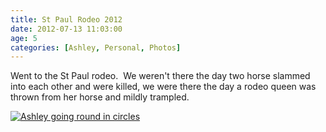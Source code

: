 ```yaml
---
title: St Paul Rodeo 2012
date: 2012-07-13 11:03:00
age: 5
categories: [Ashley, Personal, Photos]
---
```

Went to the St Paul rodeo.  We weren't there the day two horse slammed into each other and were killed, we were there the day a rodeo queen was thrown from her horse and mildly trampled.

[<img src="https://lh3.googleusercontent.com/3aXoq6abpudyX_6igaNc8HXHuaiiR3urgCKT9gaXt2GIYCmC0s3NvXDKS5WPlV-kbtYOr0pzROvhYOLuB_hQRRefJ1BXKZYLXdIV6j7xEstf9zB7Vy9ThCUGQsKg0Z9xTW0joFuaoHWe1mZYn0qYDwwj0yAo__XkEXfVrH6gRFTZdIG0nnNJw_-foIrqMl7ShbAq8G5o9xXI0PnKtdyyPy8reZaJv1tv50-Si2Ylwj3ti-dJEll6N1FrClr14O1OCLVQ4m4sVmGejQGHyG90o7ExV0Usg21OZgrJ8G-omZQvrMmRjnV8R3CcFGh4N_fqGwCdXYw0lA57G3lK4m9SqC1-97GAvgaSpuo_LHw8qMOy9LSbxAND1s3Nv3gfpnwC3XZ_JJBOmu8uHLfN2G7nJpzsRjF5SgO0_aqyAoQYJvK0MHKd0gv9ifyigKWYJVfc9X26LOLN9YJCg5hb4pvXC0QjYPBZdJ4OGso2nWxEV6DUVagnsFIjlNdpU2HPwCXtv_DYTezBOj6eZLCroogidJa8CSGbsg2VaQY4OOW9OMf9IzzTENpb5SckecO20I4ZF1kuOl86rpB5puny7z_NIZ_brGlipsPJwWnsxv_zKZ-WmPdM9VoerMfgK2LyGwkjjlWd43I03S4CzvNflbaZ874B91PgqOuJKvZ2B79F56yZprvmpA=w654-h488-no" alt="Ashley going round in circles" class="wyseguys-album"/>](https://photos.google.com/album/AF1QipMiTtDIndjPFsvMHYf6f5TO257h-JCetCinBW5b?key=CIKIn9_Mm7fT8AE)
